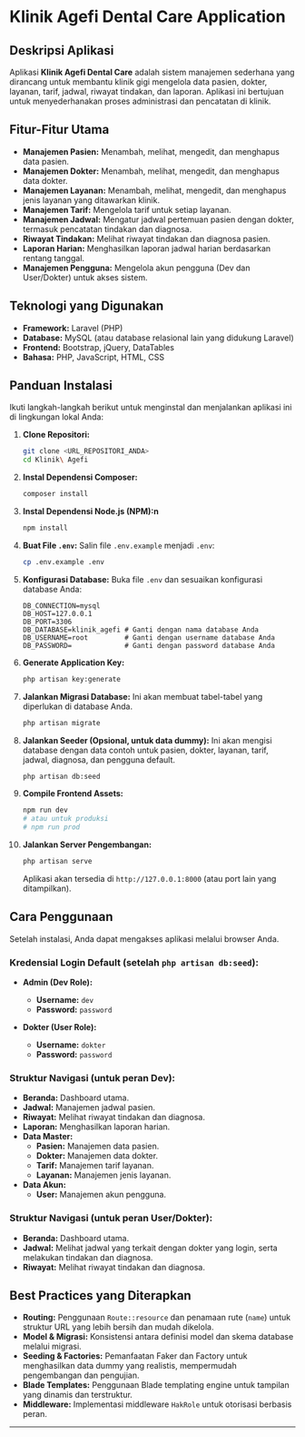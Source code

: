 # Klinik Agefi Dental Care Application

## Deskripsi Aplikasi

Aplikasi **Klinik Agefi Dental Care** adalah sistem manajemen sederhana yang dirancang untuk membantu klinik gigi mengelola data pasien, dokter, layanan, tarif, jadwal, riwayat tindakan, dan laporan. Aplikasi ini bertujuan untuk menyederhanakan proses administrasi dan pencatatan di klinik.

## Fitur-Fitur Utama

*   **Manajemen Pasien:** Menambah, melihat, mengedit, dan menghapus data pasien.
*   **Manajemen Dokter:** Menambah, melihat, mengedit, dan menghapus data dokter.
*   **Manajemen Layanan:** Menambah, melihat, mengedit, dan menghapus jenis layanan yang ditawarkan klinik.
*   **Manajemen Tarif:** Mengelola tarif untuk setiap layanan.
*   **Manajemen Jadwal:** Mengatur jadwal pertemuan pasien dengan dokter, termasuk pencatatan tindakan dan diagnosa.
*   **Riwayat Tindakan:** Melihat riwayat tindakan dan diagnosa pasien.
*   **Laporan Harian:** Menghasilkan laporan jadwal harian berdasarkan rentang tanggal.
*   **Manajemen Pengguna:** Mengelola akun pengguna (Dev dan User/Dokter) untuk akses sistem.

## Teknologi yang Digunakan

*   **Framework:** Laravel (PHP)
*   **Database:** MySQL (atau database relasional lain yang didukung Laravel)
*   **Frontend:** Bootstrap, jQuery, DataTables
*   **Bahasa:** PHP, JavaScript, HTML, CSS

## Panduan Instalasi

Ikuti langkah-langkah berikut untuk menginstal dan menjalankan aplikasi ini di lingkungan lokal Anda:

1.  **Clone Repositori:**
    ```bash
    git clone <URL_REPOSITORI_ANDA>
    cd Klinik\ Agefi
    ```

2.  **Instal Dependensi Composer:**
    ```bash
    composer install
    ```

3.  **Instal Dependensi Node.js (NPM):n**
    ```bash
    npm install
    ```

4.  **Buat File `.env`:**
    Salin file `.env.example` menjadi `.env`:
    ```bash
    cp .env.example .env
    ```

5.  **Konfigurasi Database:**
    Buka file `.env` dan sesuaikan konfigurasi database Anda:
    ```dotenv
    DB_CONNECTION=mysql
    DB_HOST=127.0.0.1
    DB_PORT=3306
    DB_DATABASE=klinik_agefi # Ganti dengan nama database Anda
    DB_USERNAME=root         # Ganti dengan username database Anda
    DB_PASSWORD=             # Ganti dengan password database Anda
    ```

6.  **Generate Application Key:**
    ```bash
    php artisan key:generate
    ```

7.  **Jalankan Migrasi Database:**
    Ini akan membuat tabel-tabel yang diperlukan di database Anda.
    ```bash
    php artisan migrate
    ```

8.  **Jalankan Seeder (Opsional, untuk data dummy):**
    Ini akan mengisi database dengan data contoh untuk pasien, dokter, layanan, tarif, jadwal, diagnosa, dan pengguna default.
    ```bash
    php artisan db:seed
    ```

9.  **Compile Frontend Assets:**
    ```bash
    npm run dev
    # atau untuk produksi
    # npm run prod
    ```

10. **Jalankan Server Pengembangan:**
    ```bash
    php artisan serve
    ```
    Aplikasi akan tersedia di `http://127.0.0.1:8000` (atau port lain yang ditampilkan).

## Cara Penggunaan

Setelah instalasi, Anda dapat mengakses aplikasi melalui browser Anda.

### Kredensial Login Default (setelah `php artisan db:seed`):

*   **Admin (Dev Role):**
    *   **Username:** `dev`
    *   **Password:** `password`

*   **Dokter (User Role):**
    *   **Username:** `dokter`
    *   **Password:** `password`

### Struktur Navigasi (untuk peran Dev):

*   **Beranda:** Dashboard utama.
*   **Jadwal:** Manajemen jadwal pasien.
*   **Riwayat:** Melihat riwayat tindakan dan diagnosa.
*   **Laporan:** Menghasilkan laporan harian.
*   **Data Master:**
    *   **Pasien:** Manajemen data pasien.
    *   **Dokter:** Manajemen data dokter.
    *   **Tarif:** Manajemen tarif layanan.
    *   **Layanan:** Manajemen jenis layanan.
*   **Data Akun:**
    *   **User:** Manajemen akun pengguna.

### Struktur Navigasi (untuk peran User/Dokter):

*   **Beranda:** Dashboard utama.
*   **Jadwal:** Melihat jadwal yang terkait dengan dokter yang login, serta melakukan tindakan dan diagnosa.
*   **Riwayat:** Melihat riwayat tindakan dan diagnosa.

## Best Practices yang Diterapkan

*   **Routing:** Penggunaan `Route::resource` dan penamaan rute (`name`) untuk struktur URL yang lebih bersih dan mudah dikelola.
*   **Model & Migrasi:** Konsistensi antara definisi model dan skema database melalui migrasi.
*   **Seeding & Factories:** Pemanfaatan Faker dan Factory untuk menghasilkan data dummy yang realistis, mempermudah pengembangan dan pengujian.
*   **Blade Templates:** Penggunaan Blade templating engine untuk tampilan yang dinamis dan terstruktur.
*   **Middleware:** Implementasi middleware `HakRole` untuk otorisasi berbasis peran.

---